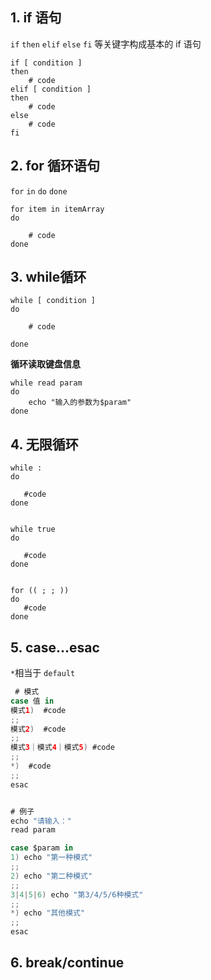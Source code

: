 ## 1. if 语句 
`if` `then` `elif` `else` `fi` 等关键字构成基本的 if 语句
```shell
if [ condition ]
then 
    # code
elif [ condition ]
then 
    # code
else 
    # code
fi 
```
## 2. for 循环语句
`for` `in` `do` `done` 
```shell
for item in itemArray
do 

    # code
done
```
## 3. while循环


```shell
while [ condition ]
do 

    # code

done
```


**循环读取键盘信息**
**​**

```shell
while read param
do 
    echo "输入的参数为$param"
done
```


## 4. 无限循环
```shell
while :
do 

   #code
done 


while true
do 

   #code
done 


for (( ; ; ))
do
   #code
done
```


## 5. case...esac


`*`相当于 `default` 
```swift
 # 模式
case 值 in
模式1)  #code
;;
模式2)  #code 
;;
模式3｜模式4｜模式5) #code
;;
*)  #code 
;;
esac


# 例子
echo "请输入："
read param

case $param in
1) echo "第一种模式"
;;
2) echo "第二种模式"
;;
3|4|5|6) echo "第3/4/5/6种模式"
;;
*) echo "其他模式"
;;
esac
```
## 6. break/continue
